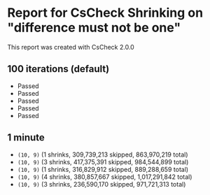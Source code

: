 # Report for CsCheck Shrinking on "difference must not be one"

This report was created with CsCheck 2.0.0

## 100 iterations (default)

* Passed
* Passed
* Passed
* Passed
* Passed

## 1 minute

* ``(10, 9)`` (1 shrinks, 309,739,213 skipped, 863,970,219 total)
* ``(10, 9)`` (3 shrinks, 417,375,391 skipped, 984,544,899 total)
* ``(10, 9)`` (1 shrinks, 316,829,912 skipped, 889,288,659 total)
* ``(10, 9)`` (4 shrinks, 380,857,667 skipped, 1,017,291,842 total)
* ``(10, 9)`` (3 shrinks, 236,590,170 skipped, 971,721,313 total)
